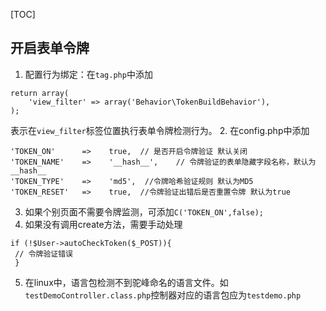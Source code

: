 [TOC]
## 开启表单令牌
1. 配置行为绑定：在``tag.php``中添加
```
return array(
    'view_filter' => array('Behavior\TokenBuildBehavior'),
);
```
表示在`view_filter`标签位置执行表单令牌检测行为。
2. 在config.php中添加
~~~
'TOKEN_ON'      =>    true,  // 是否开启令牌验证 默认关闭
'TOKEN_NAME'    =>    '__hash__',    // 令牌验证的表单隐藏字段名称，默认为__hash__
'TOKEN_TYPE'    =>    'md5',  //令牌哈希验证规则 默认为MD5
'TOKEN_RESET'   =>    true,  //令牌验证出错后是否重置令牌 默认为true
~~~
3. 如果个别页面不需要令牌监测，可添加``C('TOKEN_ON',false);``
4. 如果没有调用create方法，需要手动处理
```
if (!$User->autoCheckToken($_POST)){
 // 令牌验证错误
 }
```
5. 在linux中，语言包检测不到驼峰命名的语言文件。如`testDemoController.class.php`控制器对应的语言包应为`testdemo.php`